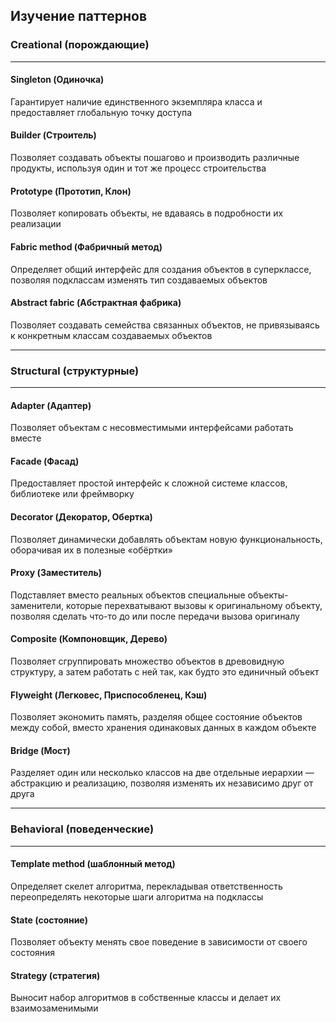 ## Изучение паттернов

### Creational (порождающие)

---

#### Singleton (Одиночка)
Гарантирует наличие единственного экземпляра класса и предоставляет глобальную точку доступа

#### Builder (Строитель)
Позволяет создавать объекты пошагово и производить различные продукты, используя один и тот же процесс строительства

#### Prototype (Прототип, Клон)
Позволяет копировать объекты, не вдаваясь в подробности их реализации

#### Fabric method (Фабричный метод)
Определяет общий интерфейс для создания объектов в суперклассе, позволяя подклассам изменять тип создаваемых объектов

#### Abstract fabric (Абстрактная фабрика)
Позволяет создавать семейства связанных объектов, не привязываясь к конкретным классам создаваемых объектов

---
### Structural (структурные)

---

#### Adapter (Адаптер)
Позволяет объектам с несовместимыми интерфейсами работать вместе

#### Facade (Фасад)
Предоставляет простой интерфейс к сложной системе классов, библиотеке или фреймворку

#### Decorator (Декоратор, Обертка)
Позволяет динамически добавлять объектам новую функциональность, оборачивая их в полезные «обёртки»

#### Proxy (Заместитель)
Подставляет вместо реальных объектов специальные объекты-заменители, которые перехватывают вызовы к оригинальному объекту,
позволяя сделать что-то до или после передачи вызова оригиналу

#### Composite (Компоновщик, Дерево)
Позволяет сгруппировать множество объектов в древовидную структуру, а затем работать с ней так, как будто это единичный объект

#### Flyweight (Легковес, Приспособленец, Кэш)
Позволяет экономить память, разделяя общее состояние объектов между собой, вместо хранения одинаковых данных в каждом объекте

#### Bridge (Мост)
Разделяет один или несколько классов на две отдельные иерархии — абстракцию и реализацию, позволяя изменять их независимо друг от друга

---
### Behavioral (поведенческие)

---

#### Template method (шаблонный метод)
Определяет скелет алгоритма, перекладывая ответственность переопределять некоторые шаги алгоритма на подклассы

#### State (состояние)
Позволяет объекту менять свое поведение в зависимости от своего состояния

#### Strategy (стратегия)
Выносит набор алгоритмов в собственные классы и делает их взаимозаменимыми